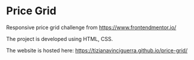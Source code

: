 # Price Grid

Responsive price grid challenge from https://www.frontendmentor.io/

The project is developed using HTML, CSS.

The website is hosted here: https://tizianavinciguerra.github.io/price-grid/

